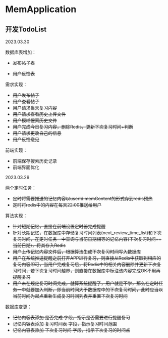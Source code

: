 # MemApplication
## 开发TodoList

2023.03.30

数据库表增加：

+ ~~发布帖子表~~

+ ~~用户反馈表~~

需求实现：

+ ~~用户发布帖子~~
+ ~~用户查看帖子~~
+ ~~用户请求当天复习内容~~
+ ~~用户请求查看历史上传文件~~
+ ~~用户模糊搜索历史文件~~
+ ~~用户完成今日复习内容，删除Redis，更新下次复习时间+判断~~
+ ~~用户请求更改自己的信息~~
+ ~~用户反馈意见~~

前端实现：

+ 前端保存搜索历史记录
+ 前端界面优化



2023.03.29

两个定时任务：
+ ~~定时将需要推送的记忆内容以userId:memContent的形式存到redis预热~~
+ ~~定时将redis中的内容在每天22:00推送给用户~~

算法实现：

+ ~~针对短期记忆，直接在前端设置定时器完成提醒~~
+ ~~针对长期记忆，在数据库中存储复习时间列表(next_review_time_list)和下次复习时间，在定时任务一中查询与当前日期相等的记忆内容(下次复习时间==当前日期)，将其存入Redis~~
+ ~~用户上传记忆内容文件后，根据算法生成下次复习时间写入数据库~~
+ ~~用户在系统推送提醒之前打开APP进行复习，则直接从Redis中获取到相应的复习内容即可，当用户完成复习后，将Redis中的相关内容删除并更新下次复习时间，若下次复习时间越界，则直接在数据库中标注该内容完成OK不用再提醒复习~~
+ ~~用户未在规定复习时间完成，就算系统提醒了，用户就是不学，那么在定时任务一中就要加入判断，即当前时间大于数据库中的下次复习时间，此时应当以当前时间为起点重新生成复习时间列表并重置下次复习时间~~

数据库变更：
+ ~~记忆内容表添加 是否完成 字段，指示是否需要进行提醒复习~~
+ ~~记忆内容表添加 复习时间表 字段，指示复习时间范围~~
+ ~~记忆内容表添加 下次复习时间 字段，指示下次复习的时间点~~

